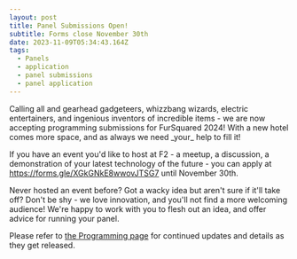 ```yaml
---
layout: post
title: Panel Submissions Open!
subtitle: Forms close November 30th
date: 2023-11-09T05:34:43.164Z
tags:
  - Panels
  - application
  - panel submissions
  - panel application
---
```

Calling all and gearhead gadgeteers, whizzbang wizards, electric entertainers, and ingenious inventors of incredible items - we are now accepting programming submissions for FurSquared 2024! With a new hotel comes more space, and as always we need \_your\_ help to fill it!


If you have an event you'd like to host at F2 - a meetup, a discussion, a demonstration of your latest technology of the future - you can apply at <https://forms.gle/XGkGNkE8wwovJTSG7> until November 30th.


Never hosted an event before? Got a wacky idea but aren't sure if it'll take off? Don't be shy - we love innovation, and you'll not find a more welcoming audience! We're happy to work with you to flesh out an idea, and offer advice for running your panel.


Please refer to [the Programming page](/programming) for continued updates and details as they get released.
